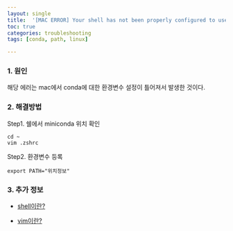 ```yaml
---
layout: single
title:  '[MAC ERROR] Your shell has not been properly configured to use conda activate'
toc: true
categories: troubleshooting
tags: [conda, path, linux]

---
```


### 1. 원인

해당 에러는 mac에서 conda에 대한 환경변수 설정이 틀어져서 발생한 것이다.

### 2. 해결방법

Step1. 쉘에서 miniconda 위치 확인

```
cd ~
vim .zshrc
```

Step2. 환경변수 등록

```
export PATH="위치정보"
```

### 3. 추가 정보

- [shell이란?](https://rrecoder.tistory.com/62)

- [vim이란?](https://d-dual.tistory.com/8)